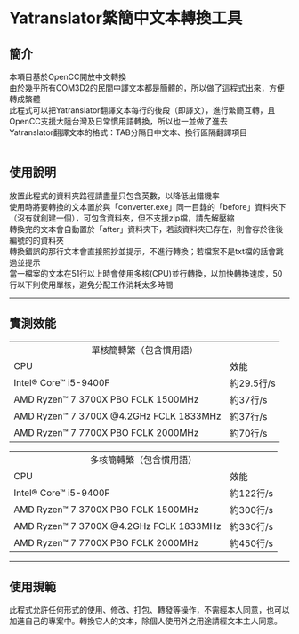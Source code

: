 # Yatranslator繁簡中文本轉換工具

## 簡介
本項目基於OpenCC開放中文轉換<br>
由於幾乎所有COM3D2的民間中譯文本都是簡體的，所以做了這程式出來，方便轉成繁體<br>
此程式可以把Yatranslator翻譯文本每行的後段（即譯文），進行繁簡互轉，且OpenCC支援大陸台灣及日常慣用語轉換，所以也一並做了進去<br>
Yatranslator翻譯文本的格式：TAB分隔日中文本、換行區隔翻譯項目<br><br>

## 使用說明
放置此程式的資料夾路徑請盡量只包含英數，以降低出錯機率<br>
使用時將要轉換的文本置於與「converter.exe」同一目錄的「before」資料夾下（沒有就創建一個），可包含資料夾，但不支援zip檔，請先解壓縮<br>
轉換完的文本會自動置於「after」資料夾下，若該資料夾已存在，則會存於往後編號的的資料夾<br>
轉換錯誤的那行文本會直接照抄並提示，不進行轉換；若檔案不是txt檔的話會跳過並提示<br>
當一檔案的文本在51行以上時會使用多核(CPU)並行轉換，以加快轉換速度，50行以下則使用單核，避免分配工作消耗太多時間<br>

***

## 實測效能
<table>
<tr><td align="center" colspan = "2">單核簡轉繁（包含慣用語）</td></tr>
<tr><td>CPU</td><td>效能</td></tr>
<tr><td>Intel® Core™ i5-9400F</td><td>約29.5行/s</td></tr>
<tr><td>AMD Ryzen™ 7 3700X PBO FCLK 1500MHz</td><td>約37行/s</td></tr>
<tr><td>AMD Ryzen™ 7 3700X @4.2GHz FCLK 1833MHz</td><td>約37行/s</td></tr>
<tr><td>AMD Ryzen™ 7 7700X PBO FCLK 2000MHz</td><td>約70行/s</td></tr>
</table><table>
<tr><td align="center" colspan = "2">多核簡轉繁（包含慣用語）</td></tr>
<tr><td>CPU</td><td>效能</td></tr>
<tr><td>Intel® Core™ i5-9400F</td><td>約122行/s</td></tr>
<tr><td>AMD Ryzen™ 7 3700X PBO FCLK 1500MHz</td><td>約300行/s</td></tr>
<tr><td>AMD Ryzen™ 7 3700X @4.2GHz FCLK 1833MHz</td><td>約330行/s</td></tr>
<tr><td>AMD Ryzen™ 7 7700X PBO FCLK 2000MHz</td><td>約450行/s</td></tr>
</table>

***

## 使用規範
此程式允許任何形式的使用、修改、打包、轉發等操作，不需經本人同意，也可以加進自己的專案中。轉換它人的文本，除個人使用外之用途請經文本主人同意。
